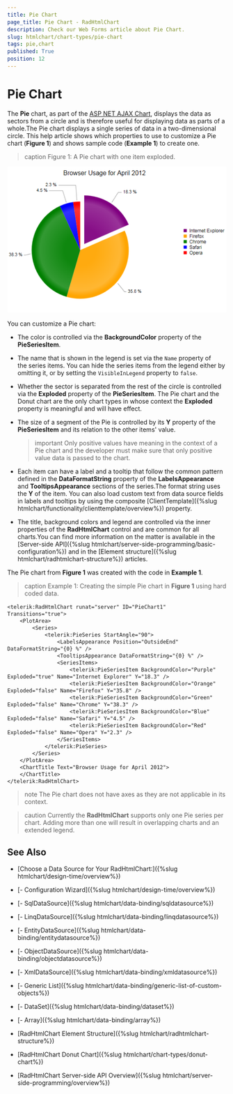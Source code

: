 ```yaml
---
title: Pie Chart
page_title: Pie Chart - RadHtmlChart
description: Check our Web Forms article about Pie Chart.
slug: htmlchart/chart-types/pie-chart
tags: pie,chart
published: True
position: 12
---
```


# Pie Chart

The **Pie** chart, as part of the [ASP NET AJAX Chart](https://www.telerik.com/products/aspnet-ajax/html-chart.aspx), displays the data as sectors from a circle and is therefore useful for displaying data as parts of a whole.The Pie chart displays a single series of data in a two-dimensional circle. This help article shows which properties to use to customize a Pie chart (**Figure 1**) and shows sample code (**Example 1**) to create one.

>caption Figure 1: A Pie chart with one item exploded.

![htmlchart-piechart-simple-example](images/htmlchart-piechart-simple-example.png)

You can customize a Pie chart:

* The color is controlled via the **BackgroundColor** property of the **PieSeriesItem**.

* The name that is shown in the legend is set via the `Name` property of the series items. You can hide the series items from the legend either by omitting it, or by setting the `VisibleInLegend` property to `false`.

* Whether the sector is separated from the rest of the circle is controlled via the **Exploded** property of the **PieSeriesItem**. The Pie chart and the Donut chart are the only chart types in whose context the **Exploded** property is meaningful and will have effect.

* The size of a segment of the Pie is controlled by its **Y** property of the **PieSeriesItem** and its relation to the other items' value.

	>important Only positive values have meaning in the context of a Pie chart and the developer must make sure that only positive value data is passed to the chart.

* Each item can have a label and a tooltip that follow the common pattern defined in the **DataFormatString** property of the **LabelsAppearance** and **TooltipsAppearance** sections of the series.The format string uses the **Y** of the item. You can also load custom text from data source fields in labels and tooltips by using the composite [ClientTemplate]({%slug htmlchart/functionality/clienttemplate/overview%}) property.

* The title, background colors and legend are controlled via the inner properties of the **RadHtmlChart** control and are common for all charts.You can find more information on the matter is available in the [Server-side API]({%slug htmlchart/server-side-programming/basic-configuration%}) and in the [Element structure]({%slug htmlchart/radhtmlchart-structure%}) articles.

The Pie chart from **Figure 1** was created with the code in **Example 1**.

>caption Example 1: Creating the simple Pie chart in **Figure 1** using hard coded data.

````ASP.NET
<telerik:RadHtmlChart runat="server" ID="PieChart1" Transitions="true">
	<PlotArea>
		<Series>
			<telerik:PieSeries StartAngle="90">
				<LabelsAppearance Position="OutsideEnd" DataFormatString="{0} %" />
				<TooltipsAppearance DataFormatString="{0} %" />
				<SeriesItems>
					<telerik:PieSeriesItem BackgroundColor="Purple" Exploded="true" Name="Internet Explorer" Y="18.3" />
					<telerik:PieSeriesItem BackgroundColor="Orange" Exploded="false" Name="Firefox" Y="35.8" />
					<telerik:PieSeriesItem BackgroundColor="Green" Exploded="false" Name="Chrome" Y="38.3" />
					<telerik:PieSeriesItem BackgroundColor="Blue" Exploded="false" Name="Safari" Y="4.5" />
					<telerik:PieSeriesItem BackgroundColor="Red" Exploded="false" Name="Opera" Y="2.3" />
				</SeriesItems>
			</telerik:PieSeries>
		</Series>
	</PlotArea>
	<ChartTitle Text="Browser Usage for April 2012">
	</ChartTitle>
</telerik:RadHtmlChart>
````

>note The Pie chart does not have axes as they are not applicable in its context.

>caution Currently the **RadHtmlChart** supports only one Pie series per chart. Adding more than one will result in overlapping charts and an extended legend.

## See Also

 * [Choose a Data Source for Your RadHtmlChart:]({%slug htmlchart/design-time/overview%})

 * [- Configuration Wizard]({%slug htmlchart/design-time/overview%})

 * [- SqlDataSource]({%slug htmlchart/data-binding/sqldatasource%})

 * [- LinqDataSource]({%slug htmlchart/data-binding/linqdatasource%})

 * [- EntityDataSource]({%slug htmlchart/data-binding/entitydatasource%})

 * [- ObjectDataSource]({%slug htmlchart/data-binding/objectdatasource%})

 * [- XmlDataSource]({%slug htmlchart/data-binding/xmldatasource%})

 * [- Generic List]({%slug htmlchart/data-binding/generic-list-of-custom-objects%})

 * [- DataSet]({%slug htmlchart/data-binding/dataset%})

 * [- Array]({%slug htmlchart/data-binding/array%})

 * [RadHtmlChart Element Structure]({%slug htmlchart/radhtmlchart-structure%})

 * [RadHtmlChart Donut Chart]({%slug htmlchart/chart-types/donut-chart%})

 * [RadHtmlChart Server-side API Overview]({%slug htmlchart/server-side-programming/overview%})
